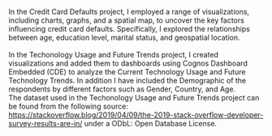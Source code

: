 In the Credit Card Defaults project, I employed a range of visualizations, including charts, graphs, and a spatial map, to uncover the key factors influencing credit card defaults. Specifically, I explored the relationships between age, education level, marital status, and geospatial location.
<br />
<br />
In the Techonology Usage and Future Trends project, I created visualizations and added them to dashboards using Cognos Dashboard Embedded (CDE) to analyze the Current Technology Usage and Future Technology Trends. In addition I have included the Demographic of the respondents by different factors such as Gender, Country, and Age.
<br />
The dataset used in the Techonology Usage and Future Trends project can be found from the following source: https://stackoverflow.blog/2019/04/09/the-2019-stack-overflow-developer-survey-results-are-in/ under a ODbL: Open Database License.
